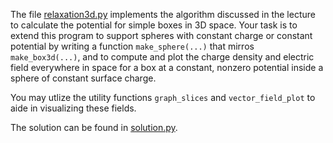 The file [relaxation3d.py](relaxation3d.py) implements the algorithm discussed in the lecture to calculate the potential for simple boxes in 3D space. Your task is to extend this program to support spheres with constant charge or constant potential by writing a function `make_sphere(...)` that mirros `make_box3d(...)`, and to compute and plot the charge density and electric field everywhere in space for a box at a constant, nonzero potential inside a sphere of constant surface charge.

You may utlize the utility functions `graph_slices` and `vector_field_plot` to aide in visualizing these fields.

The solution can be found in [solution.py](solution.py).